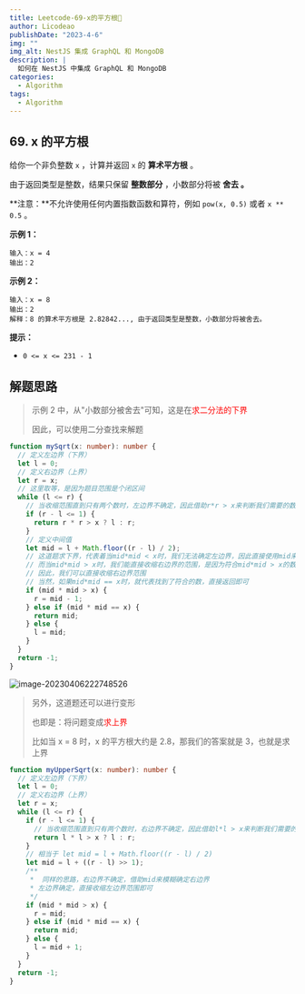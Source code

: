 ```yaml
---
title: Leetcode-69-x的平方根📌
author: Licodeao
publishDate: "2023-4-6"
img: ""
img_alt: NestJS 集成 GraphQL 和 MongoDB
description: |
  如何在 NestJS 中集成 GraphQL 和 MongoDB
categories:
  - Algorithm
tags:
  - Algorithm
---
```


## 69. x 的平方根

给你一个非负整数 `x` ，计算并返回 `x` 的 **算术平方根** 。

由于返回类型是整数，结果只保留 **整数部分** ，小数部分将被 **舍去 。**

**注意：**不允许使用任何内置指数函数和算符，例如 `pow(x, 0.5)` 或者 `x ** 0.5` 。

**示例 1：**

```
输入：x = 4
输出：2
```

**示例 2：**

```
输入：x = 8
输出：2
解释：8 的算术平方根是 2.82842..., 由于返回类型是整数，小数部分将被舍去。
```

**提示：**

- `0 <= x <= 231 - 1`

## 解题思路

> 示例 2 中，从"小数部分被舍去"可知，这是在<font color="red">求二分法的下界</font>
>
> 因此，可以使用二分查找来解题

```typescript
function mySqrt(x: number): number {
  // 定义左边界（下界）
  let l = 0;
  // 定义右边界（上界）
  let r = x;
  // 这里取等，是因为题目范围是个闭区间
  while (l <= r) {
    // 当收缩范围直到只有两个数时，左边界不确定，因此借助r*r > x来判断我们需要的数
    if (r - l <= 1) {
      return r * r > x ? l : r;
    }
    // 定义中间值
    let mid = l + Math.floor((r - l) / 2);
    // 这道题求下界，代表着当mid*mid < x时，我们无法确定左边界，因此直接使用mid来模糊确定左边界
    // 而当mid*mid > x时，我们能直接收缩右边界的范围，是因为符合mid*mid > x的数并不是需要的数
    // 因此，我们可以直接收缩右边界范围
    // 当然，如果mid*mid == x时，就代表找到了符合的数，直接返回即可
    if (mid * mid > x) {
      r = mid - 1;
    } else if (mid * mid == x) {
      return mid;
    } else {
      l = mid;
    }
  }
  return -1;
}
```

![image-20230406222748526](https://typora-licodeao.oss-cn-guangzhou.aliyuncs.com/typoraImg/image-20230406222748526.png)

> 另外，这道题还可以进行变形
>
> 也即是：将问题变成<font color="red">求上界</font>
>
> 比如当 x = 8 时，x 的平方根大约是 2.8，那我们的答案就是 3，也就是求上界

```typescript
function myUpperSqrt(x: number): number {
  // 定义左边界（下界）
  let l = 0;
  // 定义右边界（上界）
  let r = x;
  while (l <= r) {
    if (r - l <= 1) {
      // 当收缩范围直到只有两个数时，右边界不确定，因此借助l*l > x来判断我们需要的数
      return l * l > x ? l : r;
    }
    // 相当于 let mid = l + Math.floor((r - l) / 2)
    let mid = l + ((r - l) >> 1);
    /**
     *	同样的思路，右边界不确定，借助mid来模糊确定右边界
     * 左边界确定，直接收缩左边界范围即可
     */
    if (mid * mid > x) {
      r = mid;
    } else if (mid * mid == x) {
      return mid;
    } else {
      l = mid + 1;
    }
  }
  return -1;
}
```
